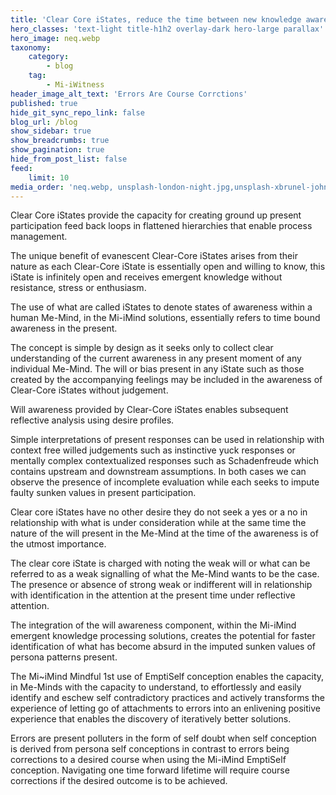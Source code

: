 ```yaml
---
title: 'Clear Core iStates, reduce the time between new knowledge awareness, understanding and adaptations'
hero_classes: 'text-light title-h1h2 overlay-dark hero-large parallax'
hero_image: neq.webp
taxonomy:
    category:
        - blog
    tag:
        - Mi-iWitness
header_image_alt_text: 'Errors Are Course Corrctions'
published: true
hide_git_sync_repo_link: false
blog_url: /blog
show_sidebar: true
show_breadcrumbs: true
show_pagination: true
hide_from_post_list: false
feed:
    limit: 10
media_order: 'neq.webp, unsplash-london-night.jpg,unsplash-xbrunel-johnson.jpg,'''
---
```


Clear Core iStates provide the capacity for creating ground up present participation feed back loops in flattened hierarchies that enable process management.

The unique benefit of evanescent Clear-Core iStates arises from their nature as each Clear-Core iState is essentially open and willing to know, this iState is infinitely open and receives emergent knowledge without resistance, stress or enthusiasm.

The use of what are called iStates to denote states of awareness within a human Me-Mind, in the Mi-iMind solutions, essentially refers to time bound awareness in the present. 

The concept is simple by design as it seeks only to collect clear understanding of the current awareness in any present moment of any individual Me-Mind. The will or bias present in any iState such as those created by the accompanying feelings may be included  in the awareness of Clear-Core iStates without judgement. 

Will awareness provided by Clear-Core iStates enables subsequent reflective analysis using desire profiles.

Simple interpretations of present responses can be used in relationship with context free willed judgements such as instinctive yuck responses or mentally complex contextualized responses such as Schadenfreude which contains upstream and downstream assumptions. In both cases we can observe the presence of incomplete evaluation while each seeks to impute faulty sunken values in present participation.  

Clear core iStates have no other desire they do not seek a yes or a no in relationship with what is under consideration while at the same time the nature of the will present in the Me-Mind at the time of the awareness is of the utmost importance. 

The clear core iState is charged with noting the weak will or what can be referred to as a weak signalling of what the Me-Mind wants to be the case. The presence or absence of strong weak or indifferent will in relationship with identification in the attention at the present time under reflective attention.

The integration of the will awareness component, within the Mi-iMind emergent knowledge processing solutions, creates the potential for faster identification of what has become absurd in the imputed sunken values of persona patterns present.

The Mi~iMind Mindful 1st use of EmptiSelf conception enables the capacity, in Me-Minds with the capacity to understand, to effortlessly and easily identify and eschew self contradictory practices and actively transforms the experience of letting go of attachments to errors into an enlivening positive experience that enables the discovery of iteratively better solutions.

Errors are present polluters in the form of self doubt when self conception is derived from persona self conceptions in contrast to errors being corrections to a desired course when using the Mi-iMind  EmptiSelf conception. Navigating one time forward lifetime will require course corrections if the desired outcome is to be achieved. 
